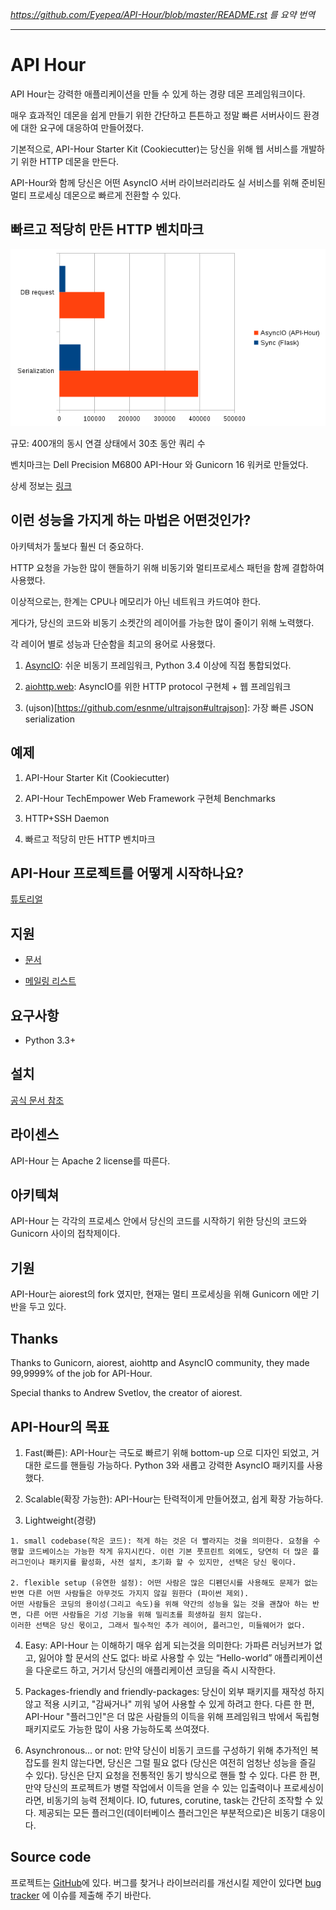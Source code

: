 *https://github.com/Eyepea/API-Hour/blob/master/README.rst 를 요약 번역*

-----

# API Hour

API Hour는 강력한 애플리케이션을 만들 수 있게 하는 경량 데몬 프레임워크이다.

매우 효과적인 데몬을 쉽게 만들기 위한 간단하고 튼튼하고 정말 빠른 서버사이드 환경에 대한 요구에 대응하여 만들어졌다.

기본적으로, API-Hour Starter Kit (Cookiecutter)는 당신을 위해 웹 서비스를 개발하기 위한 HTTP 데몬을 만든다.

API-Hour와 함께 당신은 어떤 AsyncIO 서버 라이브러리라도 실 서비스를 위해 준비된 멀티 프로세싱 데몬으로 빠르게 전환할 수 있다.



## 빠르고 적당히 만든 HTTP 벤치마크

![이미지](https://github.com/hangaebal/blog/blob/master/img/stats.png?raw=true)

규모: 400개의 동시 연결 상태에서 30초 동안 쿼리 수

벤치마크는 Dell Precision M6800 API-Hour 와 Gunicorn 16 워커로 만들었다.

상세 정보는 [링크](https://github.com/Eyepea/API-Hour/tree/master/benchmarks)



## 이런 성능을 가지게 하는 마법은 어떤것인가?

아키텍처가 툴보다 훨씬 더 중요하다.

HTTP 요청을 가능한 많이 핸들하기 위해 비동기와 멀티프로세스 패턴을 함께 결합하여 사용했다.

이상적으로는, 한계는 CPU나 메모리가 아닌 네트워크 카드여야 한다.

게다가, 당신의 코드와 비동기 소켓간의 레이어를 가능한 많이 줄이기 위해 노력했다.

각 레이어 별로 성능과 단순함을 최고의 용어로 사용했다.

  1. [AsyncIO](https://docs.python.org/3/library/asyncio.html): 쉬운 비동기 프레임워크, Python 3.4 이상에 직접 통합되었다.
  
  2. [aiohttp.web](http://aiohttp.readthedocs.org/en/latest/web.html): AsyncIO를 위한 HTTP protocol 구현체 + 웹 프레임워크
  
  3. (ujson)[https://github.com/esnme/ultrajson#ultrajson]: 가장 빠른 JSON serialization


## 예제
  
  1. API-Hour Starter Kit (Cookiecutter)
  
  2. API-Hour TechEmpower Web Framework 구현체 Benchmarks
  
  3. HTTP+SSH Daemon
  
  4. 빠르고 적당히 만든 HTTP 벤치마크
  

## API-Hour 프로젝트를 어떻게 시작하나요?

[튜토리얼](http://pythonhosted.org/api_hour/tutorials/index.html)

## 지원

  - [문서](http://pythonhosted.org/api_hour/)
  
  - [메일링 리스트](https://groups.google.com/d/forum/api-hour)

## 요구사항

  - Python 3.3+

## 설치

[공식 문서 참조](http://pythonhosted.org/api_hour/installation.html)

## 라이센스

API-Hour 는 Apache 2 license를 따른다.

## 아키텍쳐

API-Hour 는 각각의 프로세스 안에서 당신의 코드를 시작하기 위한 당신의 코드와 Gunicorn 사이의 접착제이다.

## 기원

API-Hour는 aiorest의 fork 였지만, 현재는 멀티 프로세싱을 위해 Gunicorn 에만 기반을 두고 있다.

## Thanks

Thanks to Gunicorn, aiorest, aiohttp and AsyncIO community, they made 99,9999% of the job for API-Hour.

Special thanks to Andrew Svetlov, the creator of aiorest.

## API-Hour의 목표

  1. Fast(빠른): API-Hour는 극도로 빠르기 위해 bottom-up 으로 디자인 되었고, 거대한 로드를 핸들링 가능하다. Python 3와 새롭고 강력한 AsyncIO 패키지를 사용했다.
  
  2. Scalable(확장 가능한): API-Hour는 탄력적이게 만들어졌고, 쉽게 확장 가능하다.
  
  3. Lightweight(경량)
  
    1. small codebase(작은 코드): 적게 하는 것은 더 빨라지는 것을 의미한다. 요청을 수행할 코드베이스는 가능한 작게 유지시킨다. 이런 기본 풋프린트 외에도, 당연히 더 많은 플러그인이나 패키지를 활성화, 사전 설치, 초기화 할 수 있지만, 선택은 당신 몫이다.
    
    2. flexible setup (유연한 설정): 어떤 사람은 많은 디펜던시를 사용해도 문제가 없는 반면 다른 어떤 사람들은 아무것도 가지지 않길 원한다 (파이썬 제외).
    어떤 사람들은 코딩의 용이성(그리고 속도)을 위해 약간의 성능을 잃는 것을 괜찮아 하는 반면, 다른 어떤 사람들은 기성 기능을 위해 밀리초를 희생하길 원치 않는다.
    이러한 선택은 당신 몫이고, 그래서 필수적인 추가 레이어, 플러그인, 미들웨어가 없다.
  
  4. Easy: API-Hour 는 이해하기 매우 쉽게 되는것을 의미한다: 가파른 러닝커브가 없고, 잃어야 할 문서의 산도 없다: 바로 사용할 수 있는 “Hello-world” 애플리케이션을 다운로드 하고, 거기서 당신의 애플리케이션 코딩을 즉시 시작한다.
  
  5. Packages-friendly and friendly-packages: 당신이 외부 패키지를 재작성 하지 않고 적용 시키고, "감싸거나" 끼워 넣어 사용할 수 있게 하려고 한다. 다른 한 편, API-Hour "플러그인"은 더 많은 사람들의 이득을 위해 프레임워크 밖에서 독립형 패키지로도 가능한 많이 사용 가능하도록 쓰여졌다.
  
  6. Asynchronous... or not: 만약 당신이 비동기 코드를 구성하기 위해 추가적인 복잡도를 원치 않는다면, 당신은 그럴 필요 없다 (당신은 여전히 엄청난 성능을 즐길 수 있다). 당신은 단지 요청을 전통적인 동기 방식으로 핸들 할 수 있다. 다른 한 편, 만약 당신의 프로젝트가 병렬 작업에서 이득을 얻을 수 있는 입출력이나 프로세싱이라면, 비동기의 능력 전체이다. IO, futures, corutine, task는 간단히 조작할 수 있다. 제공되는 모든 플러그인(데이터베이스 플러그인은 부분적으로)은 비동기 대응이다.


## Source code

프로젝트는 [GitHub](https://github.com/Eyepea/API-Hour)에 있다.
버그를 찾거나 라이브러리를 개선시킬 제안이 있다면 [bug tracker](https://github.com/Eyepea/API-Hour/issues) 에 이슈를 제출해 주기 바란다.


